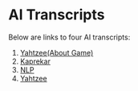 # AI Transcripts

Below are links to four AI transcripts:

1. [Yahtzee(About Game)](https://chat.openai.com/share/ec0160f7-90ed-4598-83b1-be048eedb29c)
2. [Kaprekar](https://chat.openai.com/share/a8404f24-14ff-4faa-98f6-638fb09add08)
3. [NLP](https://g.co/gemini/share/f23db715a237)
4. [Yahtzee](https://chat.openai.com/share/ec0160f7-90ed-4598-83b1-be048eedb29c)
